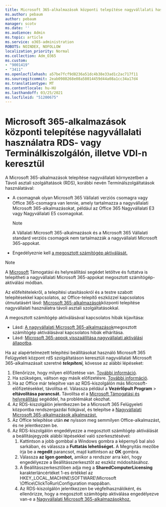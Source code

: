 ```yaml
---
title: Microsoft 365-alkalmazások központi telepítése nagyvállalati használatra RDS- vagy Terminálkiszolgálón, illetve VDI-n keresztül
ms.author: pebaum
author: pebaum
manager: scotv
ms.date: ''
ms.audience: Admin
ms.topic: article
ms.service: o365-administration
ROBOTS: NOINDEX, NOFOLLOW
localization_priority: Normal
ms.collection: Adm_O365
ms.custom:
- "9001419"
- "3411"
ms.openlocfilehash: a57be7fcf9d8236a51dc4b38e33ad1c2ac717f11
ms.sourcegitcommit: 2eab0980268e08a58014459d44a08a1cc34a17d4
ms.translationtype: MT
ms.contentlocale: hu-HU
ms.lasthandoff: 03/25/2021
ms.locfileid: "51200675"
---
```

# <a name="deploying-microsoft-365-apps-for-enterprise-for-shared-use-on-rds-terminal-server-or-vdi"></a>Microsoft 365-alkalmazások központi telepítése nagyvállalati használatra RDS- vagy Terminálkiszolgálón, illetve VDI-n keresztül

A Microsoft 365-alkalmazások telepítése nagyvállalati környezetben a Távoli asztali szolgáltatások (RDS), korábbi nevén Terminálszolgáltatások használatával:

- A csomagnak olyan Microsoft 365 Vállalati verziós csomagra vagy Office 365-csomagra van lennie, amely tartalmazza a nagyvállalati Microsoft 365-alkalmazásokat, például az Office 365 Nagyvállalati E3 vagy Nagyvállalati E5 csomagokat.
   > [!NOTE]
   > A Vállalati Microsoft 365-alkalmazások és a Microsoft 365 Vállalati standard verziós csomagok nem tartalmazzák a nagyvállalati Microsoft 365-appokat.
- Engedélyeznie kell [a megosztott számítógép aktiválását.](https://docs.microsoft.com/DeployOffice/overview-shared-computer-activation)

> [!NOTE]
> A [Microsoft](https://aka.ms/SaRA_OfficeSCA_M365Portal) Támogatási és helyreállítási segédet letöltve és futtatva is telepítheti a nagyvállalati Microsoft 365-appokat megosztott számítógép-aktiválási módban.

Az előfeltételekről, a telepítési utasításokról és a testre szabott telepítésekkel kapcsolatos, az Office-telepítő eszközzel kapcsolatos útmutatásért lásd: [Microsoft 365-alkalmazások](https://docs.microsoft.com/DeployOffice/deploy-microsoft-365-apps-remote-desktop-services)központi telepítése nagyvállalati használatra távoli asztali szolgáltatásokkal.

A megosztott számítógép aktiválásával kapcsolatos hibák kijavítása:

- Lásd: [A nagyvállalati Microsoft 365-alkalmazások](https://docs.microsoft.com/DeployOffice/troubleshoot-shared-computer-activation)megosztott számítógép aktiválásával kapcsolatos hibák elhárítása.
- Lásd: [Microsoft 365-appok visszaállítása nagyvállalati aktiválási állapotba](https://go.microsoft.com/fwlink/?linkid=2109218).

Ha az alapértelmezett telepítési beállításokat használó Microsoft 365 Felügyeleti központ rdS szolgáltatáson keresztüli nagyvállalati Microsoft 365-alkalmazásait szeretné ***telepíteni,*** kövesse az alábbi lépéseket:

1. Ellenőrizze, hogy milyen előfizetése van. [További információ](https://docs.microsoft.com/microsoft-365/admin/admin-overview/what-subscription-do-i-have).
2. Ha szükséges, váltson egy másik előfizetésre. [További információ](https://docs.microsoft.com/microsoft-365/commerce/subscriptions/switch-to-a-different-plan).
3. Ha az Office már telepítve van az RDS-kiszolgálón más Microsoft-előfizetésekkel, távolítsa el. Válassza például a **Vezérlőpult Program**  >  **eltávolítása parancsát.** Távolítsa el a [Microsoft Támogatási és helyreállítási](https://aka.ms/SARA-OfficeUninstall-Alchemy) segéddel, ha problémákat okozhat.
4. Az RDS-kiszolgálón jelentkezzen be a Microsoft 365 Felügyeleti központba rendszergazdai fiókjával, és telepítse a [Nagyvállalati Microsoft 365-alkalmazások alkalmazást.](https://portal.office.com/OLS/MySoftware.aspx)
5. Az Office telepítése után ***ne*** nyisson meg semmilyen Office-alkalmazást, és ne jelentkezzen be.
6. Az RDS-kiszolgálón engedélyezze a megosztott számítógép aktiválását a beállításjegyzék alábbi lépésekkel való szerkesztésével:
   1. Kattintson a jobb gombbal a Windows gombra a képernyő bal alsó sarkában, és válassza a **Futtatás lehetőséget.** A Megnyitás mezőbe írja be a **regedit** parancsot, majd kattintson az **OK** gombra.
   2. Válassza **az Igen gombot,** amikor a rendszer arra kéri, hogy engedélyezze a Beállításszerkesztőt az eszköz módosításához.
   3. A Beállításszerkesztőben adja meg a **SharedComputerLicensing** karakterláncértéket 1-es értékkel az HKEY_LOCAL_MACHINE\SOFTWARE\Microsoft \Office\ClickToRun\Configuration mappában.
   4. Az RDS-kiszolgálón  jelentkezzen be végfelhasználóként, és ellenőrizze, hogy a megosztott számítógép aktiválása engedélyezve van-e a [Nagyvállalati Microsoft 365-alkalmazásokhoz.](https://docs.microsoft.com/DeployOffice/troubleshoot-shared-computer-activation#verify-that-activation-for-microsoft-365-apps-succeeded)
